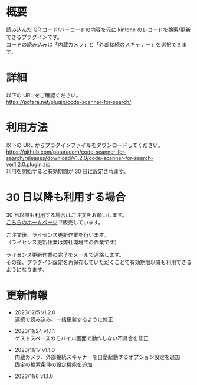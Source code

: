 # 概要

読み込んだ QR コード/バーコードの内容を元に kintone のレコードを検索/更新できるプラグインです。  
コードの読み込みは「内蔵カメラ」と「外部接続のスキャナー」を選択できます。

# 詳細

以下の URL をご確認ください。  
https://potara.net/plugin/code-scanner-for-search/

# 利用方法

以下の URL からプラグインファイルをダウンロードしてください。  
https://github.com/potaracom/code-scanner-for-search/releases/download/v1.2.0/code-scanner-for-search-ver1.2.0.plugin.zip  
利用を開始すると有効期間が 30 日に設定されます。

# 30 日以降も利用する場合

30 日以降も利用する場合はご注文をお願いします。  
[こちらのホームページ](https://potaracom.stores.jp/items/654406c68168c30eba91d5dd)で販売しています。

ご注文後、ライセンス更新作業を行います。  
（ライセンス更新作業は弊社環境での作業です）

ライセンス更新作業の完了をメールで連絡します。  
その後、プラグイン設定を再保存していただくことで有効期限以降も利用できるようになります。

# 更新情報

- 2023/12/5 v1.2.0  
  連続で読み込み、一括更新するように修正

- 2023/11/24 v1.1.1  
  ゲストスペースのモバイル画面で動作しない不具合を修正

- 2023/11/17 v1.1.0  
  内蔵カメラ、外部接続スキャナーを自動起動するオプション設定を追加  
  固定の検索条件の設定機能を追加

- 2023/11/6 v1.1.0
